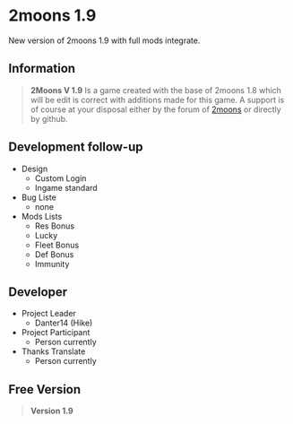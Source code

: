 # 2moons 1.9
New version of 2moons 1.9 with full mods integrate.

## Information
> **2Moons V 1.9** Is a game created with the base of 2moons 1.8 which will be edit is correct with additions made for this game.
A support is of course at your disposal either by the forum of [2moons](http://2moons.de) or directly by github.

## Development follow-up
+ Design
  - Custom Login
  - Ingame standard
+ Bug Liste
  - none 
+ Mods Lists
  - Res Bonus
  - Lucky
  - Fleet Bonus
  - Def Bonus
  - Immunity

## Developer
+ Project Leader
  - Danter14 (Hike)
+ Project Participant
  - Person currently
+ Thanks Translate
  - Person currently

## Free Version
> **Version 1.9**